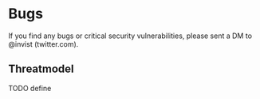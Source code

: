 # Bugs

If you find any bugs or critical security vulnerabilities, please sent a DM to @invist (twitter.com).

## Threatmodel

TODO define
